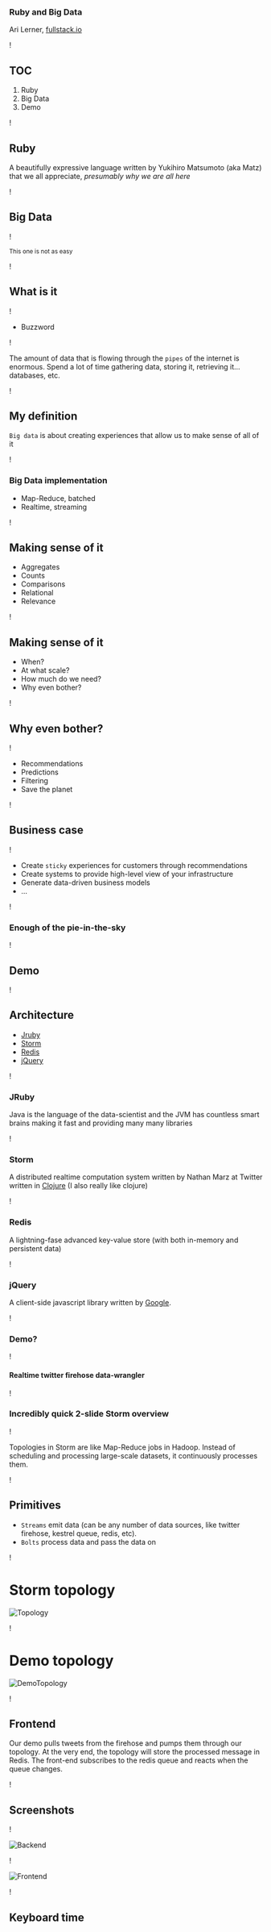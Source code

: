 ### Ruby and Big Data

<div id="author">Ari Lerner, <a href="http://fullstack.io">fullstack.io</a></div>

!

## TOC

1. Ruby
2. Big Data
3. Demo

!

## Ruby

A beautifully expressive language written by Yukihiro Matsumoto (aka Matz)
that we all appreciate, _presumably why we are all here_

!

## Big Data

!

<small>This one is not as easy</small>

!

## What is it

!

* Buzzword

!

The amount of data that is flowing through the `pipes` of the internet is
enormous. Spend a lot of time gathering data, storing it, retrieving it...
databases, etc.

!

## My definition

`Big data` is about creating experiences that allow us to make sense of all of
it

!

### Big Data implementation

* Map-Reduce, batched
* Realtime, streaming

!

## Making sense of it

* Aggregates
* Counts
* Comparisons
* Relational
* Relevance

!

## Making sense of it

* When?
* At what scale?
* How much do we need?
* Why even bother?

!

## Why even bother?

!

* Recommendations
* Predictions
* Filtering
* Save the planet

!

## Business case

!

* Create `sticky` experiences for customers through recommendations
* Create systems to provide high-level view of your infrastructure
* Generate data-driven business models
* ...

!

### Enough of the pie-in-the-sky

!

## Demo

!

## Architecture

* [Jruby](http://jruby.org/)
* [Storm](http://storm-project.net/)
* [Redis](http://redis.io/)
* [jQuery](http://jQuery.com/)

!

### JRuby

Java is the language of the data-scientist and the JVM has countless smart
brains making it fast and providing many many libraries

!

### Storm

A distributed realtime computation system written by Nathan Marz at Twitter
written in [Clojure](http://clojure.org/) (I also really like clojure)

!

### Redis

A lightning-fase advanced key-value store (with both in-memory and persistent
data)

!

### jQuery

A client-side javascript library written by [Google](http://google.com).

!

### Demo?

!

#### Realtime twitter firehose data-wrangler

!

### Incredibly quick 2-slide Storm overview

!

Topologies in Storm are like Map-Reduce jobs in Hadoop. Instead of scheduling
and processing large-scale datasets, it continuously processes them.

!

## Primitives

* `Streams` emit data (can be any number of data sources, like twitter firehose, kestrel queue, redis, etc).
* `Bolts` process data and pass the data on

!

# Storm topology

![Topology](images/topology.png)

!

# Demo topology

![DemoTopology](images/demo_topology.png)

!

## Frontend

Our demo pulls tweets from the firehose and pumps them through our topology. At
the very end, the topology will store the processed message in Redis. The
front-end subscribes to the redis queue and reacts when the queue changes.

!

## Screenshots

!

![Backend](images/terminal.png)

!

![Frontend](images/frontend.png)

!

## Keyboard time
